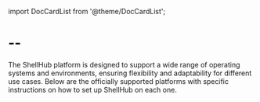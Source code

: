 import DocCardList from '@theme/DocCardList';

# --

The ShellHub platform is designed to support a wide range of operating systems and environments,
ensuring flexibility and adaptability for different use cases.
Below are the officially supported platforms with specific instructions on how to set up ShellHub on each one.

<DocCardList />

